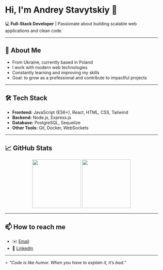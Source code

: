 # Hi, I'm Andrey Stavytskiy 👋 

💻 **Full-Stack Developer** | Passionate about building scalable web applications and clean code.  

---

## 🚀 About Me
-  From Ukraine, currently based in Poland  
-  I work with modern web technologies  
-  Constantly learning and improving my skills  
-  Goal: to grow as a professional and contribute to impactful projects  

---

## 🛠 Tech Stack
- **Frontend:** JavaScript (ES6+), React, HTML, CSS, Tailwind  
- **Backend:** Node.js, Express.js  
- **Database:** PostgreSQL, Sequelize  
- **Other Tools:** Git, Docker, WebSockets  

---

## 📈 GitHub Stats  

<p align="center">
  <img src="https://github-readme-stats.vercel.app/api?username=Alrum0&show_icons=true&theme=tokyonight&hide_border=true" height="160" />
  <img src="https://github-readme-stats.vercel.app/api/top-langs/?username=Alrum0&layout=compact&theme=tokyonight&hide_border=true" height="160" />
</p>

---

## 📫 How to reach me
- ✉️ [Email](mailto:stavytskiyandrey@gmail.com)  
- 💼 [LinkedIn](https://www.linkedin.com/in/andrey-stavytskyi-8a89a3329/)  

---

⭐️ *“Code is like humor. When you have to explain it, it’s bad.”*  

